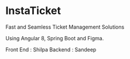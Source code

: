 # InstaTicket
Fast and Seamless Ticket Management Solutions

Using Angular 8, Spring Boot and Figma.

Front End : Shilpa
Backend : Sandeep